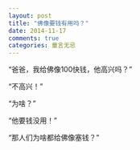 ```yaml
---
layout: post
title: "佛像要钱有用吗？"
date: 2014-11-17
comments: true
categories: 童言无忌 
---
```


“爸爸，我给佛像100快钱，他高兴吗？”

“不高兴！”

“为啥？”

“他要钱没用！”

“那人们为啥都给佛像塞钱？”
